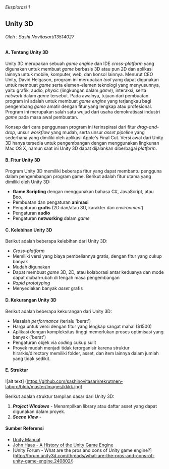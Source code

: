 ###### Eksplorasi 1
## Unity 3D
###### Oleh : Sashi Novitasari/13514027

#### A. Tentang Unity 3D
Unity 3D merupakan sebuah *game engine* dan IDE *cross-platform* yang digunakan untuk membuat *game* berbasis 3D atau pun 2D dan aplikasi lainnya untuk mobile, komputer, web, dan konsol lainnya. Menurut CEO Unity, David Helgason, program ini merupakan *tool* yang dapat digunakan untuk membuat *game* serta elemen-elemen teknologi yang menyusunnya, yaitu grafik, audio, *physic* (lingkungan dalam *game*), interaksi, serta *network* dalam *game* tersebut. Pada awalnya, tujuan dari pembuatan program ini adalah untuk membuat *game engine* yang terjangkau bagi pengembang *game* amatir dengan fitur yang lengkap atau profesional. Program ini merupakan salah satu wujud dari usaha demokratisasi industri *game* pada masa awal pembuatan. 

Konsep dari cara penggunaan program ini terinspirasi dari fitur *drag-and-drop*, unsur *workflow* yang mudah, serta unsur *asset pipeline* yang sederhana yang dimiliki oleh aplikasi Apple's Final Cut. Versi awal dari Unity 3D hanya tersedia untuk pengembangan dengan menggunakan lingkunan Mac OS X, namun saat ini Unity 3D dapat dijalankan diberbagai *platform*.

#### B. Fitur Unity 3D
Program Unity 3D memiliki beberapa fitur yang dapat membantu pengguna dalam pengembangan program game. Berikut adalah fitur utama yang dimiliki oleh Unity 3D:
* **Game Scripting** dengan menggunakan bahasa C#, JavaScript, atau Boo.
* Pembuatan dan pengaturan **animasi**
* Pengaturan **grafis** (2D dan/atau 3D, karakter dan *environment*)
* Pengaturan **audio**
* Pengaturan **networking** dalam *game*

#### C. Kelebihan Unity 3D
Berikut adalah beberapa kelebihan dari Unity 3D:
* *Cross-platform*
* Memiliki versi yang biaya pembeliannya gratis, dengan fitur yang cukup banyak
* Mudah digunakan
* Dapat membuat *game* 3D, 2D, atau kolaborasi antar keduanya dan mode dapat diubah-ubah di tengah masa pengembangan
* *Rapid prototyping*
* Menyediakan banyak *asset* grafis

#### D. Kekurangan Unity 3D
Berikut adalah beberapa kekurangan dari Unity 3D:
* Masalah *performance* (terlalu 'berat')
* Harga untuk versi dengan fitur yang lengkap sangat mahal ($1500)
* Aplikasi dengan kompleksitas tinggi memerlukan proses optimisasi yang banyak ('berat')
* Pengaturan objek via *coding* cukup sulit
* Proyek mudah menjadi tidak terorganisir karena struktur hirarkis/directory memiliki folder, asset, dan item lainnya dalam jumlah yang tidak sedikit.

#### E. Struktur
![alt text] (https://github.com/sashinovitasari/rekrutmen-labpro/blob/master/Images/kkkk.jpg)

Berikut adalah struktur tampilan dasar dari Unity 3D:

1. ***Project Windows*** - Menampilkan library atau daftar asset yang dapat digunakan dalam proyek.
2. ***Scene View*** - 

#### Sumber Referensi
* [Unity Manual](http://docs.unity3d.com/Manual/UnityManual.html)
* [John Haas - A History of the Unity Game Engine](https://www.wpi.edu/Pubs/E-project/Available/E-project-030614-143124/unrestricted/Haas_IQP_Final.pdf)
* [Unity Forum - What are the pros and cons of Unity game engine?] (http://forum.unity3d.com/threads/what-are-the-pros-and-cons-of-unity-game-engine.240802/)

